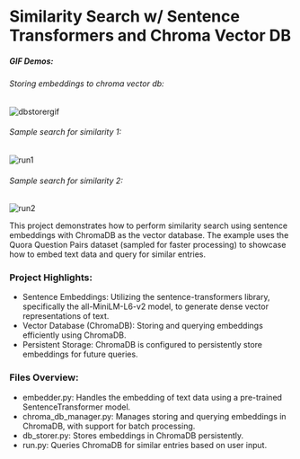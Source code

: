 Similarity Search w/ Sentence Transformers and Chroma Vector DB
===============================================================

##### GIF Demos:
###### Storing embeddings to chroma vector db:
![dbstorergif](https://github.com/user-attachments/assets/716d78d5-5052-4505-9ae1-2d92bdb7b8dd)
###### Sample search for similarity 1:
![run1](https://github.com/user-attachments/assets/173e71ba-44d7-4b09-9f74-27870893b494)
###### Sample search for similarity 2:
![run2](https://github.com/user-attachments/assets/f91d09a9-48bd-4155-b41f-f9627407b9c9)

This project demonstrates how to perform similarity search using sentence embeddings with ChromaDB as the vector database. The example uses the Quora Question Pairs dataset (sampled for faster processing) to showcase how to embed text data and query for similar entries.

### Project Highlights:
- Sentence Embeddings: Utilizing the sentence-transformers library, specifically the all-MiniLM-L6-v2 model, to generate dense vector representations of text.
- Vector Database (ChromaDB): Storing and querying embeddings efficiently using ChromaDB.
- Persistent Storage: ChromaDB is configured to persistently store embeddings for future queries.

### Files Overview:
- embedder.py: Handles the embedding of text data using a pre-trained SentenceTransformer model.
- chroma_db_manager.py: Manages storing and querying embeddings in ChromaDB, with support for batch processing.
- db_storer.py: Stores embeddings in ChromaDB persistently.
- run.py: Queries ChromaDB for similar entries based on user input.
